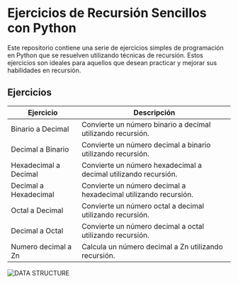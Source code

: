 # Ejercicios de Recursión Sencillos con Python

Este repositorio contiene una serie de ejercicios simples de programación en Python que se resuelven utilizando técnicas de recursión. Estos ejercicios son ideales para aquellos que desean practicar y mejorar sus habilidades en recursión.

## Ejercicios

| Ejercicio                   | Descripción                                               |
| --------------------------- | --------------------------------------------------------- |
| Binario a Decimal           | Convierte un número binario a decimal utilizando recursión.   |
| Decimal a Binario           | Convierte un número decimal a binario utilizando recursión. |
| Hexadecimal a Decimal       | Convierte un número hexadecimal a decimal utilizando recursión. |
| Decimal a Hexadecimal       | Convierte un número decimal a hexadecimal utilizando recursión.   |
| Octal a Decimal             | Convierte un número octal a decimal utilizando recursión.    |
| Decimal a Octal             | Convierte un número decimal a octal utilizando recursión.    |
| Numero decimal a Zn         | Calcula un número decimal a Zn utilizando recursión.    |

![DATA STRUCTURE]([https://example.com/tu-imagen.png](https://mangusoft.com/wp-content/uploads/2020/11/recursion-icon-2865934_1280-768x768.png)https://mangusoft.com/wp-content/uploads/2020/11/recursion-icon-2865934_1280-768x768.png)
